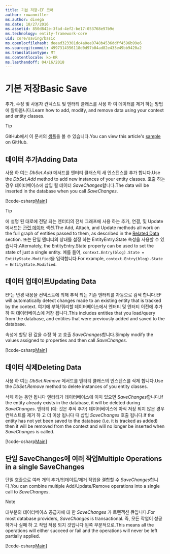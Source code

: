 ```yaml
---
title: 기본 저장-EF 코어
author: rowanmiller
ms.author: divega
ms.date: 10/27/2016
ms.assetid: 850d842e-3fad-4ef2-be17-053768e97b9e
ms.technology: entity-framework-core
uid: core/saving/basic
ms.openlocfilehash: deead323301dc4a0ee0748b4536ddff4596b99e6
ms.sourcegitcommit: 4997314356118d0d97b04ad82e433e49bb9420a2
ms.translationtype: MT
ms.contentlocale: ko-KR
ms.lasthandoff: 04/16/2018
---
```

# <a name="basic-save"></a><span data-ttu-id="77e22-102">기본 저장</span><span class="sxs-lookup"><span data-stu-id="77e22-102">Basic Save</span></span>

<span data-ttu-id="77e22-103">추가, 수정 및 사용자 컨텍스트 및 엔터티 클래스를 사용 하 여 데이터를 제거 하는 방법에 알아봅니다.</span><span class="sxs-lookup"><span data-stu-id="77e22-103">Learn how to add, modify, and remove data using your context and entity classes.</span></span>

> [!TIP]  
> <span data-ttu-id="77e22-104">GitHub에서 이 문서의 [샘플](https://github.com/aspnet/EntityFramework.Docs/tree/master/samples/core/Saving/Saving/Basics/)을 볼 수 있습니다.</span><span class="sxs-lookup"><span data-stu-id="77e22-104">You can view this article's [sample](https://github.com/aspnet/EntityFramework.Docs/tree/master/samples/core/Saving/Saving/Basics/) on GitHub.</span></span>

## <a name="adding-data"></a><span data-ttu-id="77e22-105">데이터 추가</span><span class="sxs-lookup"><span data-stu-id="77e22-105">Adding Data</span></span>

<span data-ttu-id="77e22-106">사용 하 여는 *DbSet.Add* 메서드를 엔터티 클래스의 새 인스턴스를 추가 합니다.</span><span class="sxs-lookup"><span data-stu-id="77e22-106">Use the *DbSet.Add* method to add new instances of your entity classes.</span></span> <span data-ttu-id="77e22-107">호출 하는 경우 데이터베이스에 삽입 될 데이터 *SaveChanges*합니다.</span><span class="sxs-lookup"><span data-stu-id="77e22-107">The data will be inserted in the database when you call *SaveChanges*.</span></span>

[!code-csharp[Main](../../../samples/core/Saving/Saving/Basics/Sample.cs#Add)]

> [!TIP]  
> <span data-ttu-id="77e22-108">에 설명 된 대로에 전달 되는 엔터티의 전체 그래프에 사용 하는 추가, 연결, 및 Update 메서드는 [관련 데이터](related-data.md) 섹션.</span><span class="sxs-lookup"><span data-stu-id="77e22-108">The Add, Attach, and Update methods all work on the full graph of entities passed to them, as described in the [Related Data](related-data.md) section.</span></span> <span data-ttu-id="77e22-109">또는 단일 엔터티의 상태를 설정 하는 EntityEntry.State 속성을 사용할 수 있습니다.</span><span class="sxs-lookup"><span data-stu-id="77e22-109">Alternately, the EntityEntry.State property can be used to set the state of just a single entity.</span></span> <span data-ttu-id="77e22-110">예를 들어, `context.Entry(blog).State = EntityState.Modified`을 입력합니다.</span><span class="sxs-lookup"><span data-stu-id="77e22-110">For example, `context.Entry(blog).State = EntityState.Modified`.</span></span>

## <a name="updating-data"></a><span data-ttu-id="77e22-111">데이터 업데이트</span><span class="sxs-lookup"><span data-stu-id="77e22-111">Updating Data</span></span>

<span data-ttu-id="77e22-112">EF는 변경 내용을 컨텍스트에 의해 추적 되는 기존 엔터티를 자동으로 검색 합니다.</span><span class="sxs-lookup"><span data-stu-id="77e22-112">EF will automatically detect changes made to an existing entity that is tracked by the context.</span></span> <span data-ttu-id="77e22-113">여기에 부하/쿼리할 데이터베이스에서 엔터티 및 엔터티 이전에 추가 하 여 데이터베이스에 저장 됩니다.</span><span class="sxs-lookup"><span data-stu-id="77e22-113">This includes entities that you load/query from the database, and entities that were previously added and saved to the database.</span></span>

<span data-ttu-id="77e22-114">속성에 할당 된 값을 수정 하 고 호출 *SaveChanges*합니다.</span><span class="sxs-lookup"><span data-stu-id="77e22-114">Simply modify the values assigned to properties and then call *SaveChanges*.</span></span>

[!code-csharp[Main](../../../samples/core/Saving/Saving/Basics/Sample.cs#Update)]

## <a name="deleting-data"></a><span data-ttu-id="77e22-115">데이터 삭제</span><span class="sxs-lookup"><span data-stu-id="77e22-115">Deleting Data</span></span>

<span data-ttu-id="77e22-116">사용 하 여는 *DbSet.Remove* 메서드를 엔터티 클래스의 인스턴스를 삭제 합니다.</span><span class="sxs-lookup"><span data-stu-id="77e22-116">Use the *DbSet.Remove* method to delete instances of you entity classes.</span></span>

<span data-ttu-id="77e22-117">삭제 하는 동안 됩니다 엔터티가 데이터베이스에 이미 있으면 *SaveChanges*합니다.</span><span class="sxs-lookup"><span data-stu-id="77e22-117">If the entity already exists in the database, it will be deleted during *SaveChanges*.</span></span> <span data-ttu-id="77e22-118">엔터티 (예: 것은 추적 추가) 데이터베이스에 아직 저장 되지 않은 경우 컨텍스트를 제거 하 고 더 이상 됩니다 때 삽입 *SaveChanges* 호출 됩니다.</span><span class="sxs-lookup"><span data-stu-id="77e22-118">If the entity has not yet been saved to the database (i.e. it is tracked as added) then it will be removed from the context and will no longer be inserted when *SaveChanges* is called.</span></span>

[!code-csharp[Main](../../../samples/core/Saving/Saving/Basics/Sample.cs#Remove)]

## <a name="multiple-operations-in-a-single-savechanges"></a><span data-ttu-id="77e22-119">단일 SaveChanges에 여러 작업</span><span class="sxs-lookup"><span data-stu-id="77e22-119">Multiple Operations in a single SaveChanges</span></span>

<span data-ttu-id="77e22-120">단일 호출으로 여러 개의 추가/업데이트/제거 작업을 결합할 수 *SaveChanges*합니다.</span><span class="sxs-lookup"><span data-stu-id="77e22-120">You can combine multiple Add/Update/Remove operations into a single call to *SaveChanges*.</span></span>

> [!NOTE]  
> <span data-ttu-id="77e22-121">대부분의 데이터베이스 공급자에 대 한 *SaveChanges* 가 트랜잭션 큐입니다.</span><span class="sxs-lookup"><span data-stu-id="77e22-121">For most database providers, *SaveChanges* is transactional.</span></span> <span data-ttu-id="77e22-122">즉, 모든 작업이 성공 하거나 실패 하 고 작업 적용 되지 것입니다 왼쪽 부분적으로.</span><span class="sxs-lookup"><span data-stu-id="77e22-122">This means  all the operations will either succeed or fail and the operations will never be left partially applied.</span></span>

[!code-csharp[Main](../../../samples/core/Saving/Saving/Basics/Sample.cs#MultipleOperations)]
